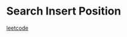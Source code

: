 Search Insert Position
======================
[leetcode](https://leetcode.com/problems/search-insert-position/)